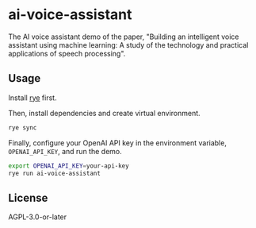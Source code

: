 # ai-voice-assistant

The AI voice assistant demo of the paper, "Building an intelligent voice assistant using machine learning: A study of the technology and practical applications of speech processing".

## Usage

Install [rye](https://github.com/astral-sh/rye) first.

Then, install dependencies and create virtual environment.

```bash
rye sync
```

Finally, configure your OpenAI API key in the environment variable,
`OPENAI_API_KEY`, and run the demo.

```bash
export OPENAI_API_KEY=your-api-key
rye run ai-voice-assistant
```

## License

AGPL-3.0-or-later
